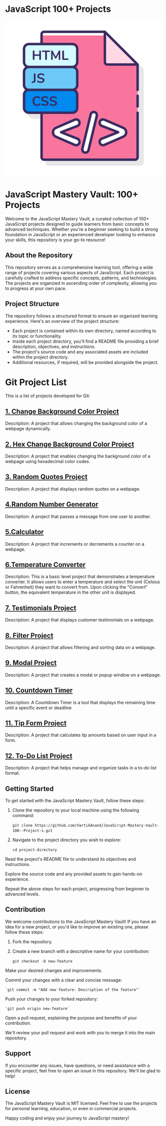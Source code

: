 # JavaScript 100+ Projects
![JavaScript Mastery Vault Logo](allJs.png)

# JavaScript Mastery Vault: 100+ Projects

Welcome to the JavaScript Mastery Vault, a curated collection of 100+ JavaScript projects designed to guide learners from basic concepts to advanced techniques. Whether you're a beginner seeking to build a strong foundation in JavaScript or an experienced developer looking to enhance your skills, this repository is your go-to resource!

## About the Repository

This repository serves as a comprehensive learning tool, offering a wide range of projects covering various aspects of JavaScript. Each project is carefully crafted to address specific concepts, patterns, and technologies. The projects are organized in ascending order of complexity, allowing you to progress at your own pace.

## Project Structure

The repository follows a structured format to ensure an organized learning experience. Here's an overview of the project structure:

- Each project is contained within its own directory, named according to its topic or functionality.
- Inside each project directory, you'll find a README file providing a brief description, objectives, and instructions.
- The project's source code and any associated assets are included within the project directory.
- Additional resources, if required, will be provided alongside the project.

# Git Project List

This is a list of projects developed for Git:

## [1. Change Background Color Project](1%20Change%20Background%20Color)
Description: A project that allows changing the background color of a webpage dynamically.

## [2. Hex Change Background Color Project](https://github.com/VartikAnand/JavaScript-Mastery-Vault-100--Project-s/tree/main/2%20Hex%20Change%20Background%20Color)
Description: A project that enables changing the background color of a webpage using hexadecimal color codes.

## [3. Random Quotes Project](https://github.com/VartikAnand/JavaScript-Mastery-Vault-100--Project-s/tree/main/3.Random%20Quotes%20Project)
Description: A project that displays random quotes on a webpage.


## [4.Random Number Generator](https://github.com/VartikAnand/JavaScript-Mastery-Vault-100--Project-s/tree/main/4.Random%20Number%20Generator)
Description: A project that passes a message from one user to another.

## [5.Calculator](https://github.com/VartikAnand/JavaScript-Mastery-Vault-100--Project-s/tree/main/5.Calculator)
Description: A project that increments or decrements a counter on a webpage.

## [6.Temperature Converter](https://github.com/VartikAnand/JavaScript-Mastery-Vault-100--Project-s/tree/main/6.Temperature%20Converter)
Description: This is a basic level project that demonstrates a temperature converter. It allows users to enter a temperature and select the unit (Celsius or Fahrenheit) they want to convert from. Upon clicking the "Convert" button, the equivalent temperature in the other unit is displayed.


## [7. Testimonials Project](https://github.com/VartikAnand/JavaScript-Mastery-Vault-100--Project-s/tree/main/7.Testimonials%20Project)
Description: A project that displays customer testimonials on a webpage.

## [8. Filter Project](https://github.com/VartikAnand/JavaScript-Mastery-Vault-100--Project-s/tree/main/8.%20Filter%20Project)
Description: A project that allows filtering and sorting data on a webpage.

## [9. Modal Project](https://github.com/VartikAnand/JavaScript-Mastery-Vault-100--Project-s/tree/main/9.%20Modal%20Project)
Description: A project that creates a modal or popup window on a webpage.

## [10. Countdown Timer](https://github.com/VartikAnand/JavaScript-Mastery-Vault-100--Project-s/tree/main/10.%20Countdown%20Timer)
Description: A Countdown Timer is a tool that displays the remaining time until a specific event or deadline

## [11. Tip Form Project](https://github.com/VartikAnand/JavaScript-Mastery-Vault-100--Project-s/tree/main/11.%20Tip%20Form%20Project)
Description: A project that calculates tip amounts based on user input in a form.

## [12. To-Do List Project](#to-do-list-project)
Description: A project that helps manage and organize tasks in a to-do list format.

## Getting Started

To get started with the JavaScript Mastery Vault, follow these steps:

1. Clone the repository to your local machine using the following command:

    `git clone https://github.com/VartikAnand/JavaScript-Mastery-Vault-100--Project-s.git`

2. Navigate to the project directory you wish to explore:

    `cd project-directory`

Read the project's README file to understand its objectives and instructions.

Explore the source code and any provided assets to gain hands-on experience.

Repeat the above steps for each project, progressing from beginner to advanced levels.

## Contribution

We welcome contributions to the JavaScript Mastery Vault! If you have an idea for a new project, or you'd like to improve an existing one, please follow these steps:

1. Fork the repository.
2. Create a new branch with a descriptive name for your contribution:

    `git checkout -b new-feature`

Make your desired changes and improvements.

Commit your changes with a clear and concise message:

    `git commit -m "Add new feature: Description of the feature"`

Push your changes to your forked repository:

    `git push origin new-feature`

Open a pull request, explaining the purpose and benefits of your contribution.

We'll review your pull request and work with you to merge it into the main repository.

## Support

If you encounter any issues, have questions, or need assistance with a specific project, feel free to open an issue in this repository. We'll be glad to help!

## License

The JavaScript Mastery Vault is MIT licensed. Feel free to use the projects for personal learning, education, or even in commercial projects.

Happy coding and enjoy your journey to JavaScript mastery!
